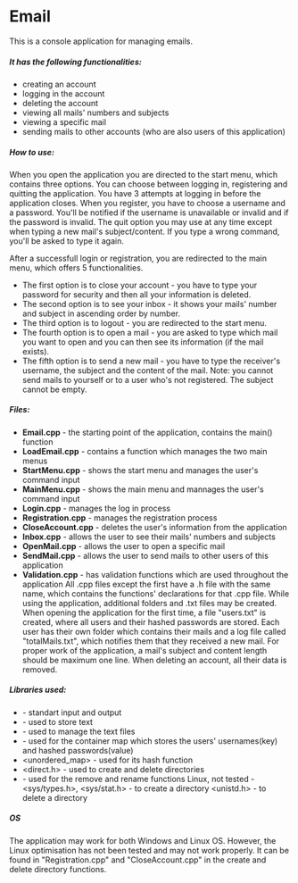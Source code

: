 # Email
This is a console application for managing emails.

##### It has the following functionalities:
 - creating an account
 - logging in the account
 - deleting the account
 - viewing all mails' numbers and subjects
 - viewing a specific mail
 - sending mails to other accounts (who are also users of this application)

##### How to use:
When you open the application you are directed to the start menu, which contains three options. You can choose between logging in, registering and quitting the application. You have 3 attempts at logging in before the application closes. When you register, you have to choose a username and a password. You'll be notified if the username is unavailable or invalid and if the password is invalid. The quit option you may use at any time except when typing a new mail's subject/content. If you type a wrong command, you'll be asked to type it again. 

After a successfull login or registration, you are redirected to the main menu, which offers 5 functionalities.
 - The first option is to close your account - you have to type your password for security and then all your information is deleted.
 - The second option is to see your inbox - it shows your mails' number and subject in ascending order by number.
 - The third option is to logout - you are redirected to the start menu.
 - The fourth option is to open a mail - you are asked to type which mail you want to open and you can then see its information (if the mail exists).
 - The fifth option is to send a new mail - you have to type the receiver's username, the subject and the content of the mail. Note: you cannot send mails to yourself or to a user who's not registered. The subject cannot be empty.

##### Files:
- **Email.cpp** - the starting point of the application, contains the main() function
- **LoadEmail.cpp** - contains a function which manages the two main menus
- **StartMenu.cpp** - shows the start menu and manages the user's command input
- **MainMenu.cpp** - shows the main menu and mannages the user's command input
- **Login.cpp** - manages the log in process
- **Registration.cpp** - manages the registration process
- **CloseAccount.cpp** - deletes the user's information from the application
- **Inbox.cpp** - allows the user to see their mails' numbers and subjects
- **OpenMail.cpp** - allows the user to open a specific mail
- **SendMail.cpp** - allows the user to send mails to other users of this application
- **Validation.cpp** - has validation functions which are used throughout the application
All .cpp files except the first have a .h file with the same name, which contains the functions' declarations for that .cpp file.
While using the application, additional folders and .txt files may be created. When opening the application for the first time, a file "users.txt" is created, where all users and their hashed passwords are stored. Each user has their own folder which contains their mails and a log file called "totalMails.txt", which notifies them that they received a new mail. For proper work of the application, a mail's subject and content length should be maximum one line.
When deleting an account, all their data is removed.

##### Libraries used:
 - <iostream> - standart input and output
 - <string> - used to store text
 - <fstream> - used to manage the text files
 - <map> - used for the container map which stores the users' usernames(key) and hashed passwords(value)
 - <unordered_map> - used for its hash function
 - <direct.h>	- used to create and delete directories
 - <cstdio> - used for the remove and rename functions
 Linux, not tested - <sys/types.h>, <sys/stat.h> - to create a directory
<unistd.h> - to delete a directory
  
##### OS
The application may work for both Windows and Linux OS. However, the Linux optimisation has not been tested and may not work properly. It can be found in "Registration.cpp" and "CloseAccount.cpp" in the create and delete directory functions.
